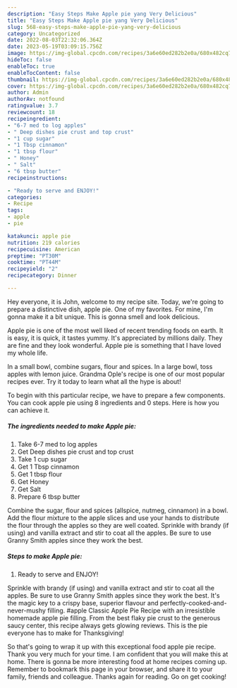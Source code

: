 ```yaml
---
description: "Easy Steps Make Apple pie yang Very Delicious"
title: "Easy Steps Make Apple pie yang Very Delicious"
slug: 568-easy-steps-make-apple-pie-yang-very-delicious
category: Uncategorized
date: 2022-08-03T22:32:06.364Z
date: 2023-05-19T03:09:15.756Z
image: https://img-global.cpcdn.com/recipes/3a6e60ed282b2e0a/680x482cq70/apple-pie-recipe-main-photo.jpg
hideToc: false
enableToc: true
enableTocContent: false
thumbnail: https://img-global.cpcdn.com/recipes/3a6e60ed282b2e0a/680x482cq70/apple-pie-recipe-main-photo.jpg
cover: https://img-global.cpcdn.com/recipes/3a6e60ed282b2e0a/680x482cq70/apple-pie-recipe-main-photo.jpg
author: Admin
authorAv: notfound
ratingvalue: 3.7
reviewcount: 18
recipeingredient:
- "6-7 med to log apples"
- " Deep dishes pie crust and top crust"
- "1 cup sugar"
- "1 Tbsp cinnamon"
- "1 tbsp flour"
- " Honey"
- " Salt"
- "6 tbsp butter"
recipeinstructions:

- "Ready to serve and ENJOY!"
categories:
- Recipe
tags:
- apple
- pie

katakunci: apple pie 
nutrition: 219 calories
recipecuisine: American
preptime: "PT30M"
cooktime: "PT44M"
recipeyield: "2"
recipecategory: Dinner

---
```



Hey everyone, it is John, welcome to my recipe site. Today, we're going to prepare a distinctive dish, apple pie. One of my favorites. For mine, I'm gonna make it a bit unique. This is gonna smell and look delicious.

Apple pie is one of the most well liked of recent trending foods on earth. It is easy, it is quick, it tastes yummy. It's appreciated by millions daily. They are fine and they look wonderful. Apple pie is something that I have loved my whole life.

In a small bowl, combine sugars, flour and spices. In a large bowl, toss apples with lemon juice. Grandma Ople&#39;s recipe is one of our most popular recipes ever. Try it today to learn what all the hype is about!


To begin with this particular recipe, we have to prepare a few components. You can cook apple pie using 8 ingredients and 0 steps. Here is how you can achieve it.

<!--inarticleads1-->

##### The ingredients needed to make Apple pie:

1. Take 6-7 med to log apples
1. Get  Deep dishes pie crust and top crust
1. Take 1 cup sugar
1. Get 1 Tbsp cinnamon
1. Get 1 tbsp flour
1. Get  Honey
1. Get  Salt
1. Prepare 6 tbsp butter


Combine the sugar, flour and spices (allspice, nutmeg, cinnamon) in a bowl. Add the flour mixture to the apple slices and use your hands to distribute the flour through the apples so they are well coated. Sprinkle with brandy (if using) and vanilla extract and stir to coat all the apples. Be sure to use Granny Smith apples since they work the best. 

<!--inarticleads2-->

##### Steps to make Apple pie:


1. Ready to serve and ENJOY!

Sprinkle with brandy (if using) and vanilla extract and stir to coat all the apples. Be sure to use Granny Smith apples since they work the best. It&#39;s the magic key to a crispy base, superior flavour and perfectly-cooked-and-never-mushy filling. #apple Classic Apple Pie Recipe with an irresistible homemade apple pie filling. From the best flaky pie crust to the generous saucy center, this recipe always gets glowing reviews. This is the pie everyone has to make for Thanksgiving! 

So that's going to wrap it up with this exceptional food apple pie recipe. Thank you very much for your time. I am confident that you will make this at home. There is gonna be more interesting food at home recipes coming up. Remember to bookmark this page in your browser, and share it to your family, friends and colleague. Thanks again for reading. Go on get cooking!
